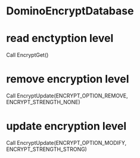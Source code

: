 # DominoEncryptDatabase

# read enctyption level
Call EncryptGet()

# remove encryption level
Call EncryptUpdate(ENCRYPT_OPTION_REMOVE, ENCRYPT_STRENGTH_NONE)

# update encryption level
Call EncryptUpdate(ENCRYPT_OPTION_MODIFY, ENCRYPT_STRENGTH_STRONG)
